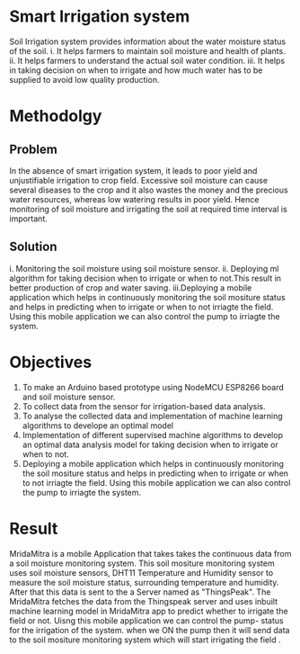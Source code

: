 # Smart Irrigation system
Soil Irrigation system provides information about the water moisture status of the soil.
   i.	It helps farmers to maintain soil moisture and health of plants.
   ii.	It helps farmers to understand the actual soil water condition. 
   iii.	It helps in taking decision on when to irrigate and how much water has to be supplied to avoid low quality production.

# Methodolgy
## Problem
In the absence of smart irrigation system, it leads to poor yield and unjustifiable irrigation to crop field. Excessive soil moisture can cause several diseases to the crop and  it also wastes the money and the precious water resources, whereas low watering results in  poor yield. Hence monitoring of soil moisture and irrigating the soil at required time interval is important. 
## Solution
  i.	Monitoring the soil moisture using soil moisture sensor.
  ii.	Deploying ml algorithm for taking decision when to irrigate or when to not.This result in better production of crop and water saving.
  iii.Deploying a mobile application which helps in continuously monitoring the soil mositure status and helps in predicting when to irrigate or when to not irriagte the field. Using this mobile application we can also control the pump to irriagte the system.


# Objectives
1.	To make an Arduino based prototype using NodeMCU ESP8266 board and soil moisture sensor.
2.	To collect data from the sensor for irrigation-based data analysis.
3.	To analyse the collected data and implementation of machine learning algorithms to develope an optimal model 
4.	Implementation of different supervised machine algorithms to develop an optimal data analysis model for taking decision when to irrigate or when to not.
5.  Deploying a mobile application which helps in continuously monitoring the soil mositure status and helps in predicting when to irrigate or when to not irriagte the field. Using this mobile application we can also control the pump to irriagte the system.

# Result
MridaMitra is a mobile Application that takes takes the continuous data from a soil moisture monitoring system. This soil mositure monitoring system uses soil moisture sensors, DHT11 Temperature and Humidity sensor to measure the soil moisture status, surrounding temperature and humidity.
After that this data is sent to the a Server named as "ThingsPeak". The MridaMitra fetches the data from the Thingspeak server and uses inbuilt machine learning model in MridaMitra app to predict whether to irrigate the field or not.
Uisng this mobile application we can control the pump- status for the irrigation of the system. when we ON the pump then it will send data to the soil mositure monitoring system which will start irrigating the field .
